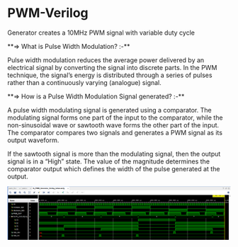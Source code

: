 # PWM-Verilog
Generator creates a 10MHz PWM signal with variable duty cycle

<p align="justify">**=> What is Pulse Width Modulation? :-** 
  
Pulse width modulation reduces the average power delivered by an electrical signal by converting the signal into discrete parts. In the PWM technique, the signal’s energy is distributed through a series of pulses rather than a continuously varying (analogue) signal.
</p>
<p align="justify"> **=> How is a Pulse Width Modulation Signal generated? :-**
  
A pulse width modulating signal is generated using a comparator. The modulating signal forms one part of the input to the comparator, while the non-sinusoidal wave or sawtooth wave forms the other part of the input. The comparator compares two signals and generates a PWM signal as its output waveform.
  
If the sawtooth signal is more than the modulating signal, then the output signal is in a “High” state. The value of the magnitude determines the comparator output which defines the width of the pulse generated at the output.
</p>

![image alt](https://github.com/Ectech486/PWM-Verilog/blob/6d3343ff7f07d63840af990bc039990852ebefcd/pwm_waveout.png)
